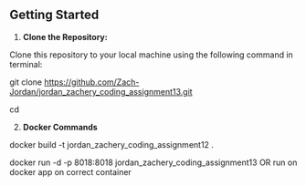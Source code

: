 ## Getting Started

1. **Clone the Repository:**

  Clone this repository to your local machine using the following command in terminal:

  git clone https://github.com/Zach-Jordan/jordan_zachery_coding_assignment13.git

  cd <repository-directory>

2. **Docker Commands**

  docker build -t jordan_zachery_coding_assignment12 .

  docker run -d -p 8018:8018 jordan_zachery_coding_assignment13 OR run on docker app on correct container
